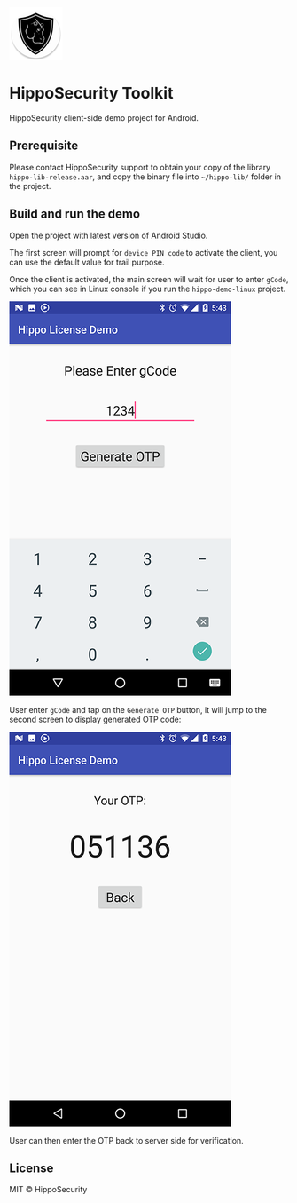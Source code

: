 ![HippoSecurity](media/logo_round.png)

# HippoSecurity Toolkit

HippoSecurity client-side demo project for Android.

## Prerequisite

Please contact HippoSecurity support to obtain your copy of the library  `hippo-lib-release.aar`, and copy the binary file into `~/hippo-lib/` folder in the project.

## Build and run the demo

Open the project with latest version of Android Studio.

The first screen will prompt for `device PIN code` to activate the client, you can use the default value for trail purpose.

Once the client is activated, the main screen will wait for user to enter `gCode`, which you can see in Linux console if you run the `hippo-demo-linux` project.

![InputView](media/input_view.png)

User enter `gCode` and tap on the `Generate OTP` button, it will jump to the second screen to display generated OTP code:

![ResultView](media/result_view.png)

User can then enter the OTP back to server side for verification.

## License

MIT © HippoSecurity
